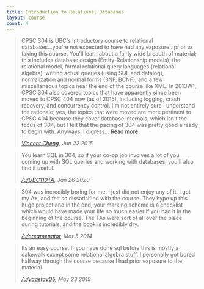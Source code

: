 ```yaml
---
title: Introduction to Relational Databases
layout: course
count: 4
---
```


> CPSC 304 is UBC's introductory course to relational databases...you're not expected to have had any exposure...prior to taking this course. You'll learn about a fairly wide breadth of material; this includes database design (Entity-Relationship models), the relational model, formal relational query languages (relational algebra), writing actual queries (using SQL and datalog), normalization and normal forms (3NF, BCNF), and a few miscellaneous topics near the end of the course like XML. In 2013W1, CPSC 304 also covered topics that have apparently since been moved to CPSC 404 now (as of 2015), including logging, crash recovery, and concurrency control. I'm not entirely sure I understand the rationale; yes, the topics that were moved are more pertinent to CPSC 404 because they cover database internals, which isn't the focus of 304, but I felt that the pacing of 304 was pretty good already to begin with. Anyways, I digress... [Read more](http://www.vcheng.org/2015/06/22/review-cpsc-304-310/)
>
> <cite><a href="http://www.vcheng.org/2015/06/22/review-cpsc-304-310/">Vincent Cheng</a>, Jun 22 2015</cite>

> You learn SQL in 304, so if your co-op job involves a lot of you coming up with SQL queries and working with databases, you'll also find it useful.
>
> <cite><a href="https://www.reddit.com/r/UBC/comments/euijmu/2020st_what_third_year_cpsc_courses_do_you/ffpp05h">/u/UBC110TA</a>, Jan 26 2020</cite>

> 304 was incredibly boring for me. I just did not enjoy any of it. I got my A+, and felt so dissatisified with the course. They hype up this huge project and in the end, your marking scheme is a checklist which would have made your life so much easier if you had it in the beginning of the course. The TAs were sort of all over the place during tutorials, and the book is incredibly dry.
>
> <cite><a href="https://www.reddit.com/r/UBC/comments/1zo80v/recommended_300level_cpsc_course/cfvk5zf">/u/creamenator</a>, Mar 5 2014</cite>

> Its an easy course. If you have done sql before this is mostly a cakewalk except some relational algebra stuff. I personally got bored halfway through the course because I had prior exposure to the material.
>
> <cite><a href="https://www.reddit.com/r/UBC/comments/bsasu1/comp_sci_courses_at_ubc/eom20bx">/u/vaastav05</a>, May 23 2019</cite>
